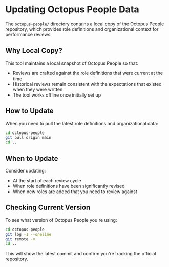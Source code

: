 # Updating Octopus People Data

The `octopus-people/` directory contains a local copy of the Octopus People repository, which provides role definitions and organizational context for performance reviews.

## Why Local Copy?

This tool maintains a local snapshot of Octopus People so that:
- Reviews are crafted against the role definitions that were current at the time
- Historical reviews remain consistent with the expectations that existed when they were written
- The tool works offline once initially set up

## How to Update

When you need to pull the latest role definitions and organizational data:

```bash
cd octopus-people
git pull origin main
cd ..
```

## When to Update

Consider updating:
- At the start of each review cycle
- When role definitions have been significantly revised
- When new roles are added that you need to review against

## Checking Current Version

To see what version of Octopus People you're using:

```bash
cd octopus-people
git log -1 --oneline
git remote -v
cd ..
```

This will show the latest commit and confirm you're tracking the official repository.
